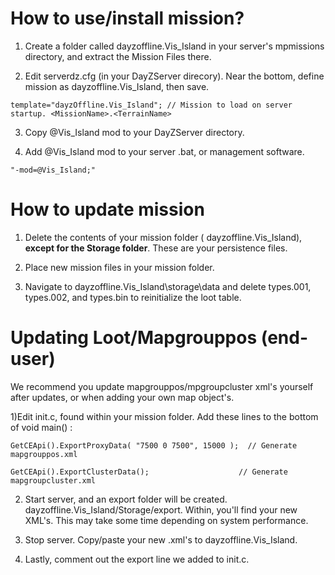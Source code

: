 # How to use/install mission?

1. Create a folder called dayzoffline.Vis_Island in your server's mpmissions directory, and extract the Mission Files there.

2. Edit serverdz.cfg (in your DayZServer direcory). Near the bottom, define mission as dayzoffline.Vis_Island, then save. 

`template="dayzOffline.Vis_Island"; // Mission to load on server startup. <MissionName>.<TerrainName>`

3. Copy @Vis_Island mod to your DayZServer directory.

4. Add @Vis_Island mod to your server .bat, or management software.

`"-mod=@Vis_Island;"`

# How to update mission
1. Delete the contents of your mission folder ( dayzoffline.Vis_Island), **except for the Storage folder**. These are your persistence files.

2. Place new mission files in your mission folder.

3. Navigate to dayzoffline.Vis_Island\storage\data and delete types.001, types.002, and types.bin to reinitialize the loot table.

# Updating Loot/Mapgrouppos (end-user)
We recommend you update mapgrouppos/mpgroupcluster xml's yourself after updates, or when adding your own map object's.

1)Edit init.c, found within your mission folder. Add these lines to the bottom of void main() :

`GetCEApi().ExportProxyData( "7500 0 7500", 15000 );  // Generate mapgrouppos.xml`

`GetCEApi().ExportClusterData();                    // Generate mapgroupcluster.xml`

2. Start server, and an export folder will be created. dayzoffline.Vis_Island/Storage/export. Within, you'll find your new XML's. This may take some time depending on system performance. 

3. Stop server. Copy/paste your new .xml's to dayzoffline.Vis_Island. 

4. Lastly, comment out the export line we added to init.c.
